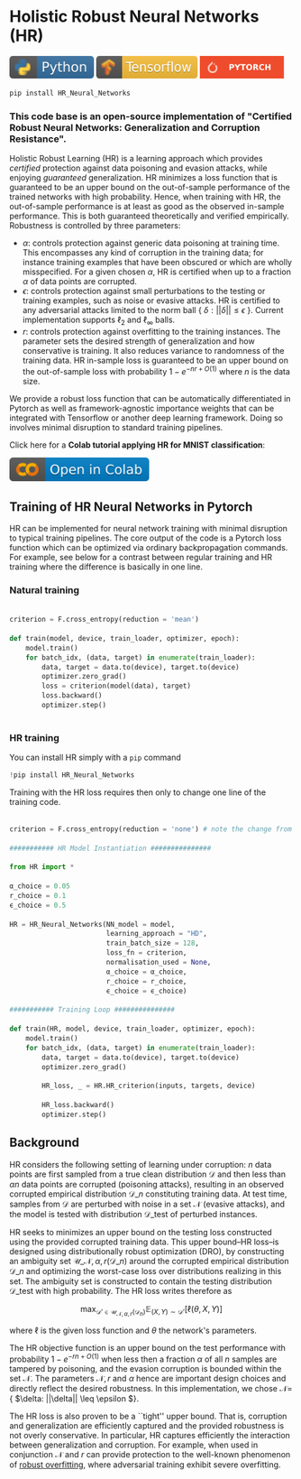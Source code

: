 # Holistic Robust Neural Networks (HR)

<p align="left">
  <img width="150" height="40" src="Misc/python.svg">
   <img width="180" height="40" src="Misc/tf.svg">
    <img width="150" height="40" src="Misc/pt_badge.svg">
</p>

```python
pip install HR_Neural_Networks
```

### This code base is an open-source implementation of "Certified Robust Neural Networks: Generalization and Corruption Resistance".

Holistic Robust Learning (HR) is a learning approach which provides _certified_ protection against data poisoning and evasion attacks, while enjoying _guaranteed_ generalization. HR minimizes a loss function that is guaranteed to be an upper bound on the out-of-sample performance of the trained networks with high probability. Hence, when training with HR, the out-of-sample performance is at least as good as the observed in-sample performance. This is both guaranteed theoretically and verified empirically.
Robustness is controlled by three parameters: 
* $\alpha$: controls protection against generic data poisoning at training time. This encompasses any kind of corruption in the training data; for instance training examples that have been obscured or which are wholly misspecified. For a given chosen $\alpha$, HR is certified when up to a fraction $\alpha$ of data points are corrupted.
* $\epsilon$: controls protection against small perturbations to the testing or training examples, such as noise or evasive attacks. HR is certified to any adversarial attacks limited to the norm ball { $\delta: ||\delta|| \leq \epsilon$ }. Current implementation supports $\ell_2$ and $\ell_\infty$ balls.
* $r$: controls protection against overfitting to the training instances. The parameter sets the desired strength of generalization and how conservative is training. It also reduces variance to randomness of the training data. HR in-sample loss is guaranteed to be an upper bound on the out-of-sample loss with probability $1-e^{-nr +O(1)}$ where $n$ is the data size.

We provide a robust loss function that can be automatically differentiated in Pytorch as well as framework-agnostic importance weights that can be integrated with Tensorflow or another deep learning framework. Doing so involves minimal disruption to standard training pipelines.

Click here for a **Colab tutorial applying HR for MNIST classification**: 

<p align="left"><a href= "https://colab.research.google.com/drive/1d5BZvCDGWHS_UxFR77YneKGB3mMGR-tY?usp=sharing">
  <img width="247.8" height="42.6" src="Misc/colab.svg"></a>
</p>


## Training of HR Neural Networks in Pytorch

HR can be implemented for neural network training with minimal disruption to typical training pipelines. The core output of the code is a Pytorch loss function which can be optimized via ordinary backpropagation commands. For example, see below for a contrast between regular training and HR training where the difference is basically in one line.
 
### Natural training

```python

criterion = F.cross_entropy(reduction = 'mean')

def train(model, device, train_loader, optimizer, epoch):
    model.train()
    for batch_idx, (data, target) in enumerate(train_loader):
        data, target = data.to(device), target.to(device)
        optimizer.zero_grad()
        loss = criterion(model(data), target)
        loss.backward()
        optimizer.step()
        
 ```

### HR training
You can install HR simply with a `pip` command

```python
!pip install HR_Neural_Networks
```

Training with the HR loss requires then only to change one line of the training code.

```python

criterion = F.cross_entropy(reduction = 'none') # note the change from mean -> none

########### HR Model Instantiation ###############

from HR import * 

α_choice = 0.05 
r_choice = 0.1
ϵ_choice = 0.5
       
HR = HR_Neural_Networks(NN_model = model,
                        learning_approach = "HD",
                        train_batch_size = 128,
                        loss_fn = criterion,
                        normalisation_used = None,
                        α_choice = α_choice, 
                        r_choice = r_choice,
                        ϵ_choice = ϵ_choice)

########### Training Loop ###############

def train(HR, model, device, train_loader, optimizer, epoch):
    model.train()
    for batch_idx, (data, target) in enumerate(train_loader):
        data, target = data.to(device), target.to(device)
        optimizer.zero_grad()

        HR_loss, _ = HR.HR_criterion(inputs, targets, device)

        HR_loss.backward()
        optimizer.step()
```

## Background

HR considers the following setting of learning under corruption: $n$ data points are first sampled from a true clean distribution $\mathcal{D}$ and then less than $\alpha n$ data points are corrupted (poisoning attacks), resulting in an observed corrupted empirical distribution 
$\mathcal{D}\_n$
constituting training data. At test time, samples from $\mathcal{D}$ are perturbed with noise in a set $\mathcal{N}$ (evasive attacks), and the model is tested with distribution $\mathcal{D}\_{\text{test}}$ of perturbed instances.

HR seeks to minimizes an upper bound on the testing loss constructed using the provided corrupted training data. This upper bound–HR loss–is designed using distributionally robust optimization (DRO), by constructing an ambiguity set $\mathcal{U}\_{\mathcal{N}, \alpha, r}(\mathcal{D}\_n)$ around the corrupted empirical distribution $\mathcal{D}\_n$ and optimizing the worst-case loss over distributions realizing in this set. The ambiguity set is constructed to contain the testing distribution $\mathcal{D}\_{\text{test}}$ with high probability. The HR loss writes therefore as

```math
\begin{equation}
\max_{\mathcal{D}' \in \mathcal{U}_{\mathcal{N}, \alpha, r}(\mathcal{D}_n)} \mathbb{E}_{(X, Y) \sim \mathcal{D}'}[\ell(\theta, X, Y)]
\end{equation}
```
where $\ell$ is the given loss function and $\theta$ the network's parameters.

The HR objective function is an upper bound on the test performance with probability $1-e^{-rn+O(1)}$ when less then a fraction $\alpha$ of all $n$ samples are tampered by poisoning, and the evasion corruption is bounded within the set $\mathcal{N}$.
The parameters $\mathcal{N}, r$ and $\alpha$ hence are important design choices and directly reflect the desired robustness. In this implementation, we chose $\mathcal{N} =$ { $\delta: ||\delta|| \leq \epsilon $}.

The HR loss is also proven to be a ``tight'' upper bound. That is, corruption and generalization are efficiently captured and the provided robustness is not overly conservative. In particular, HR captures efficiently the interaction between generalization and corruption. 
For example, when used in conjunction $\mathcal{N}$ and $r$ can provide protection to the well-known phenomenon of  [robust overfitting](https://arxiv.org/abs/2002.11569), where adversarial training exhibit severe overfitting.


